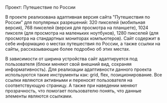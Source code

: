 Проект: Путешествие по России

В проекте реализована адаптивная версия сайта "Путешествия по России" для популярных разрешений: 320 пикселей (мобильная версия), 768 пикселей (версия для просмотра на планшете),
1024 пикселя (для просмотра на маленьких ноутбуков), 1280 пикселей (для просмотра на стандартных мониторах компьютеров). Сайт содержит в себе информацию о местах путешествия по России, а также ссылки на
сайты, рассказывающие более подробно об этих местах.

В зависимости от ширина устройства сайт адаптируется под пользователя (блоки меняют свой внешний вид, сохраняя информативность).
Для реализации адаптивности данного проекта используются такие инструменты как: grid, flex, позиционирование.
Все ссылки являются активными и переносят пользователя на соответствующую страницу. А также при наведении меняют прозрачность, что помогает пользователю понять, что данные элементы являются ссылками.